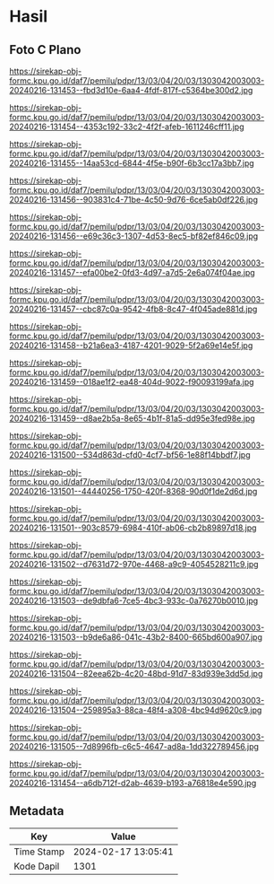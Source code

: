 # Hasil

## Foto C Plano

https://sirekap-obj-formc.kpu.go.id/daf7/pemilu/pdpr/13/03/04/20/03/1303042003003-20240216-131453--fbd3d10e-6aa4-4fdf-817f-c5364be300d2.jpg

https://sirekap-obj-formc.kpu.go.id/daf7/pemilu/pdpr/13/03/04/20/03/1303042003003-20240216-131454--4353c192-33c2-4f2f-afeb-1611246cff11.jpg

https://sirekap-obj-formc.kpu.go.id/daf7/pemilu/pdpr/13/03/04/20/03/1303042003003-20240216-131455--14aa53cd-6844-4f5e-b90f-6b3cc17a3bb7.jpg

https://sirekap-obj-formc.kpu.go.id/daf7/pemilu/pdpr/13/03/04/20/03/1303042003003-20240216-131456--903831c4-71be-4c50-9d76-6ce5ab0df226.jpg

https://sirekap-obj-formc.kpu.go.id/daf7/pemilu/pdpr/13/03/04/20/03/1303042003003-20240216-131456--e69c36c3-1307-4d53-8ec5-bf82ef846c09.jpg

https://sirekap-obj-formc.kpu.go.id/daf7/pemilu/pdpr/13/03/04/20/03/1303042003003-20240216-131457--efa00be2-0fd3-4d97-a7d5-2e6a074f04ae.jpg

https://sirekap-obj-formc.kpu.go.id/daf7/pemilu/pdpr/13/03/04/20/03/1303042003003-20240216-131457--cbc87c0a-9542-4fb8-8c47-4f045ade881d.jpg

https://sirekap-obj-formc.kpu.go.id/daf7/pemilu/pdpr/13/03/04/20/03/1303042003003-20240216-131458--b21a6ea3-4187-4201-9029-5f2a69e14e5f.jpg

https://sirekap-obj-formc.kpu.go.id/daf7/pemilu/pdpr/13/03/04/20/03/1303042003003-20240216-131459--018ae1f2-ea48-404d-9022-f90093199afa.jpg

https://sirekap-obj-formc.kpu.go.id/daf7/pemilu/pdpr/13/03/04/20/03/1303042003003-20240216-131459--d8ae2b5a-8e65-4b1f-81a5-dd95e3fed98e.jpg

https://sirekap-obj-formc.kpu.go.id/daf7/pemilu/pdpr/13/03/04/20/03/1303042003003-20240216-131500--534d863d-cfd0-4cf7-bf56-1e88f14bbdf7.jpg

https://sirekap-obj-formc.kpu.go.id/daf7/pemilu/pdpr/13/03/04/20/03/1303042003003-20240216-131501--44440256-1750-420f-8368-90d0f1de2d6d.jpg

https://sirekap-obj-formc.kpu.go.id/daf7/pemilu/pdpr/13/03/04/20/03/1303042003003-20240216-131501--903c8579-6984-410f-ab06-cb2b89897d18.jpg

https://sirekap-obj-formc.kpu.go.id/daf7/pemilu/pdpr/13/03/04/20/03/1303042003003-20240216-131502--d7631d72-970e-4468-a9c9-4054528211c9.jpg

https://sirekap-obj-formc.kpu.go.id/daf7/pemilu/pdpr/13/03/04/20/03/1303042003003-20240216-131503--de9dbfa6-7ce5-4bc3-933c-0a76270b0010.jpg

https://sirekap-obj-formc.kpu.go.id/daf7/pemilu/pdpr/13/03/04/20/03/1303042003003-20240216-131503--b9de6a86-041c-43b2-8400-665bd600a907.jpg

https://sirekap-obj-formc.kpu.go.id/daf7/pemilu/pdpr/13/03/04/20/03/1303042003003-20240216-131504--82eea62b-4c20-48bd-91d7-83d939e3dd5d.jpg

https://sirekap-obj-formc.kpu.go.id/daf7/pemilu/pdpr/13/03/04/20/03/1303042003003-20240216-131504--259895a3-88ca-48f4-a308-4bc94d9620c9.jpg

https://sirekap-obj-formc.kpu.go.id/daf7/pemilu/pdpr/13/03/04/20/03/1303042003003-20240216-131505--7d8996fb-c6c5-4647-ad8a-1dd322789456.jpg

https://sirekap-obj-formc.kpu.go.id/daf7/pemilu/pdpr/13/03/04/20/03/1303042003003-20240216-131454--a6db712f-d2ab-4639-b193-a76818e4e590.jpg


## Metadata

| Key        | Value               |
| ---------- | ------------------- |
| Time Stamp | 2024-02-17 13:05:41 |
| Kode Dapil | 1301                |




